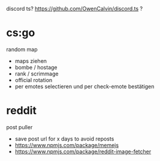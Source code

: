 discord ts?
https://github.com/OwenCalvin/discord.ts ?


# cs:go

random map
- maps ziehen
- bombe / hostage
- rank / scrimmage
- official rotation
- per emotes selectieren und per check-emote bestätigen






# reddit 

post puller
- save post url for x days to avoid reposts
- https://www.npmjs.com/package/memejs
- https://www.npmjs.com/package/reddit-image-fetcher
